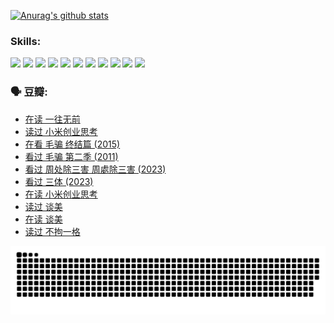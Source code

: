 
[![Anurag's github stats](https://github-readme-stats.vercel.app/api?username=w940853815)](https://github.com/anuraghazra/github-readme-stats)

### Skills:

<code><img height="32" src="https://cdn.jsdelivr.net/npm/simple-icons@v5/icons/python.svg"></code>
<code><img height="32" src="https://cdn.jsdelivr.net/npm/simple-icons@v5/icons/javascript.svg"></code>
<code><img height="32" src="https://cdn.jsdelivr.net/npm/simple-icons@v5/icons/django.svg"></code>
<code><img height="32" src="https://cdn.jsdelivr.net/npm/simple-icons@v5/icons/flask.svg"></code>
<code><img height="32" src="https://cdn.jsdelivr.net/npm/simple-icons@v5/icons/vuetify.svg"></code>
<code><img height="32" src="https://cdn.jsdelivr.net/npm/simple-icons@v5/icons/git.svg"></code>
<code><img height="32" src="https://cdn.jsdelivr.net/npm/simple-icons@v5/icons/docker.svg"></code>
<code><img height="32" src="https://cdn.jsdelivr.net/npm/simple-icons@v5/icons/postgresql.svg"></code>
<code><img height="32" src="https://cdn.jsdelivr.net/npm/simple-icons@v5/icons/elasticsearch.svg"></code>
<code><img height="32" src="https://cdn.jsdelivr.net/npm/simple-icons@v5/icons/macos.svg"></code>
<code><img height="32" src="https://cdn.jsdelivr.net/npm/simple-icons@v5/icons/linux.svg"></code>

### 🗣 豆瓣:

<!-- DOUBAN-ACTIVITIES:START -->
- [在读 一往无前](https://www.douban.com/people/136069238/status/4590507310/?_i=15026394)
- [读过 小米创业思考](https://www.douban.com/people/136069238/status/4590506983/?_i=15026394)
- [在看 毛骗 终结篇‎ (2015)](https://www.douban.com/people/136069238/status/4581971924/?_i=15026394)
- [看过 毛骗 第二季‎ (2011)](https://www.douban.com/people/136069238/status/4581971810/?_i=15026394)
- [看过 周处除三害 周處除三害‎ (2023)](https://www.douban.com/people/136069238/status/4575646701/?_i=15026394)
- [看过 三体‎ (2023)](https://www.douban.com/people/136069238/status/4574263039/?_i=15026394)
- [在读 小米创业思考](https://www.douban.com/people/136069238/status/4572047905/?_i=15026394)
- [读过 谈美](https://www.douban.com/people/136069238/status/4572047629/?_i=15026394)
- [在读 谈美](https://www.douban.com/people/136069238/status/4560861771/?_i=15026394)
- [读过 不拘一格](https://www.douban.com/people/136069238/status/4560861445/?_i=15026394)
<!-- DOUBAN-ACTIVITIES:END -->


![Snake animation](https://raw.githubusercontent.com/w940853815/w940853815/output/github-contribution-grid-snake.svg)

<!--
**w940853815/w940853815** is a ✨ _special_ ✨ repository because its `README.md` (this file) appears on your GitHub profile.

Here are some ideas to get you started:

- 🔭 I’m currently working on ...
- 🌱 I’m currently learning ...
- 👯 I’m looking to collaborate on ...
- 🤔 I’m looking for help with ...
- 💬 Ask me about ...
- 📫 How to reach me: ...
- 😄 Pronouns: ...
- ⚡ Fun fact: ...
-->

